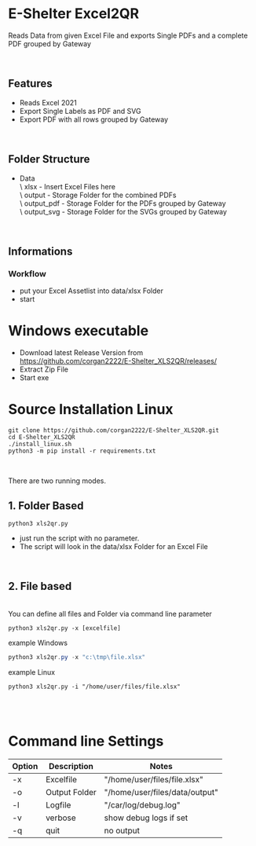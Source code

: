 # E-Shelter Excel2QR

 Reads Data from given Excel File and exports Single PDFs and a complete PDF grouped by Gateway
 
<br>

## Features

- Reads Excel 2021
- Export Single Labels as PDF and SVG
- Export PDF with all rows grouped by Gateway

<br>

## Folder Structure

- Data<br>
   \  xlsx           -   Insert Excel Files here <br>
    \ output         -   Storage Folder for the combined PDFs<br>
    \ output_pdf     -   Storage Folder for the PDFs grouped by Gateway<br>
    \ output_svg     -   Storage Folder for the SVGs grouped by Gateway<br>

<br>

## Informations

### Workflow
- put your Excel Assetlist into data/xlsx Folder
- start

# Windows executable

- Download latest Release Version from https://github.com/corgan2222/E-Shelter_XLS2QR/releases/ 
- Extract Zip File
- Start exe

# Source Installation Linux

```shell
git clone https://github.com/corgan2222/E-Shelter_XLS2QR.git
cd E-Shelter_XLS2QR
./install_linux.sh
python3 -m pip install -r requirements.txt 
```
<br>

There are two running modes.

## 1. Folder Based

```shell
python3 xls2qr.py
```

- just run the script with no parameter.
- The script will look in the data/xlsx Folder for an Excel File

<br>

## 2. File based

<br>You can define all files and Folder via command line parameter

```shell
python3 xls2qr.py -x [excelfile] 
```

example Windows

```powershell
python3 xls2qr.py -x "c:\tmp\file.xlsx" 
```

example Linux

```shell
python3 xls2qr.py -i "/home/user/files/file.xlsx" 
```
<br>
<br>

# Command line Settings

| Option | Description | Notes |
| --- | ----------- | ---------- |
| -x | Excelfile | "/home/user/files/file.xlsx"
| -o | Output Folder | "/home/user/files/data/output"
| -l | Logfile | "/car/log/debug.log"
| -v | verbose | show debug logs if set
| -q | quit | no output


<br>
<br>